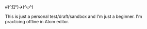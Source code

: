 #(ᴼДᴼ)**→**(^ω^)

This is just a personal test/draft/sandbox and I'm just a beginner. I'm practicing offline in Atom editor. 




